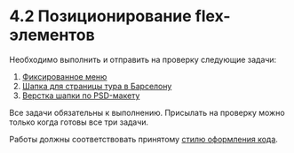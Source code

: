 # 4.2 Позиционирование flex-элементов

Необходимо выполнить и отправить на проверку следующие задачи:

1. [Фиксированное меню](./fixed-menu/)
2. [Шапка для страницы тура в Барселону](./tour-page-header/)
3. [Верстка шапки по PSD-макету](./psd-header-layout)

Все задачи обязательны к выполнению. Присылать на проверку можно только когда готовы все три задачи.

Работы должны соответствовать принятому [стилю оформления кода](https://github.com/netology-code/codestyle/tree/master/css).

